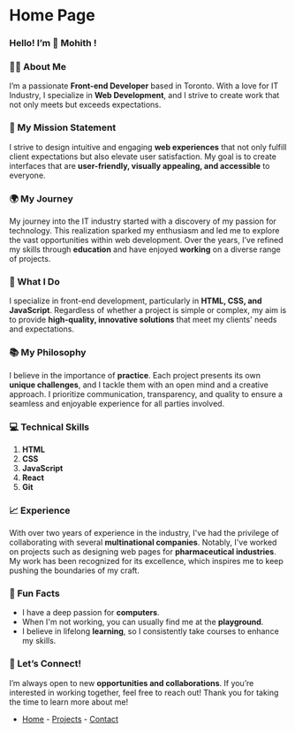 # Home Page

### Hello! I’m 👋 Mohith !

### 🧑‍💼 About Me

I’m a passionate **Front-end Developer** based in Toronto. With a love for IT Industry, I specialize in **Web Development**, and I strive to create work that not only meets but exceeds expectations.

### 🌟 My Mission Statement

I strive to design intuitive and engaging **web experiences** that not only fulfill client expectations but also elevate user satisfaction. My goal is to create interfaces that are **user-friendly, visually appealing, and accessible** to everyone.

### 🌍 My Journey

My journey into the IT industry started with a discovery of my passion for technology. This realization sparked my enthusiasm and led me to explore the vast opportunities within web development. Over the years, I’ve refined my skills through **education** and have enjoyed **working** on a diverse range of projects.

### 🎨 What I Do

I specialize in front-end development, particularly in **HTML, CSS, and JavaScript**. Regardless of whether a project is simple or complex, my aim is to provide **high-quality, innovative solutions** that meet my clients' needs and expectations.

### 📚 My Philosophy

I believe in the importance of **practice**. Each project presents its own **unique challenges**, and I tackle them with an open mind and a creative approach. I prioritize communication, transparency, and quality to ensure a seamless and enjoyable experience for all parties involved.

### 💻 Technical Skills 
1. **HTML**
2. **CSS**
3. **JavaScript**
4. **React**
5. **Git**

### 📈 Experience

With over two years of experience in the industry, I've had the privilege of collaborating with several **multinational companies**. Notably, I've worked on projects such as designing web pages for **pharmaceutical industries**. My work has been recognized for its excellence, which inspires me to keep pushing the boundaries of my craft.

### 🎉 Fun Facts

- I have a deep passion for **computers**. 
- When I'm not working, you can usually find me at the **playground**. 
- I believe in lifelong **learning**, so I consistently take courses to enhance my skills.

### 🤝 Let’s Connect!

I’m always open to new **opportunities and collaborations**. If you’re interested in working together, feel free to reach out! Thank you for taking the time to learn more about me!


- [Home]()  - [Projects](projects.markdown)  - [Contact](contact.markdown)